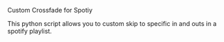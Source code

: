 Custom Crossfade for Spotiy

This python script allows you to custom skip to specific in and outs in a spotify playlist.